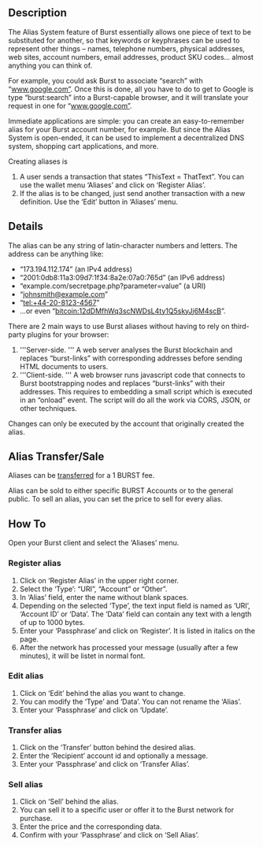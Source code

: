 Description
-----------

The Alias System feature of Burst essentially allows one piece of text to be substituted for another, so that keywords or keyphrases can be used to represent other things – names, telephone numbers, physical addresses, web sites, account numbers, email addresses, product SKU codes... almost anything you can think of.

For example, you could ask Burst to associate “search” with “www.google.com”. Once this is done, all you have to do to get to Google is type “burst:search” into a Burst-capable browser, and it will translate your request in one for “www.google.com”.

Immediate applications are simple: you can create an easy-to-remember alias for your Burst account number, for example. But since the Alias System is open-ended, it can be used to implement a decentralized DNS system, shopping cart applications, and more.

Creating aliases is

1.  A user sends a transaction that states “ThisText = ThatText”. You can use the wallet menu ‘Aliases’ and click on ‘Register Alias’.
2.  If the alias is to be changed, just send another transaction with a new definition. Use the ‘Edit’ button in ‘Aliases’ menu.

Details
-------

The alias can be any string of latin-character numbers and letters. The address can be anything like:

-   “173.194.112.174” (an IPv4 address)
-   “2001:0db8:11a3:09d7:1f34:8a2e:07a0:765d” (an IPv6 address)
-   “example.com/secretpage.php?parameter=value” (a URI)
-   “johnsmith@example.com”
-   “<tel:+44-20-8123-4567>”
-   ...or even “<bitcoin:12dDMfhWq3scNWDsL4ty1Q5skyJj6M4scB>”.

There are 2 main ways to use Burst aliases without having to rely on third-party plugins for your browser:

1.  '''Server-side. ''' A web server analyses the Burst blockchain and replaces “burst-links” with corresponding addresses before sending HTML documents to users.
2.  '''Client-side. ''' A web browser runs javascript code that connects to Burst bootstrapping nodes and replaces “burst-links” with their addresses. This requires to embedding a small script which is executed in an “onload” event. The script will do all the work via CORS, JSON, or other techniques.

Changes can only be executed by the account that originally created the alias.

Alias Transfer/Sale
-------------------

Aliases can be [transferred](-transfer-alias.md) for a 1 BURST fee.

Alias can be sold to either specific BURST Accounts or to the general public. To sell an alias, you can set the price to sell for every alias.

How To
------

Open your Burst client and select the ‘Aliases’ menu.

### Register alias

1.  Click on ‘Register Alias’ in the upper right corner.
2.  Select the ‘Type’: “URI”, “Account” or “Other”.
3.  In ‘Alias’ field, enter the name without blank spaces.
4.  Depending on the selected ‘Type’, the text input field is named as ‘URI’, ‘Account ID’ or ‘Data’. The ‘Data’ field can contain any text with a length of up to 1000 bytes.
5.  Enter your ‘Passphrase’ and click on ‘Register’. It is listed in italics on the page.
6.  After the network has processed your message (usually after a few minutes), it will be listet in normal font.

### Edit alias

1.  Click on ‘Edit’ behind the alias you want to change.
2.  You can modify the ‘Type’ and ‘Data’. You can not rename the ‘Alias’.
3.  Enter your ‘Passphrase’ and click on ‘Update’.

### Transfer alias

1.  Click on the ‘Transfer’ button behind the desired alias.
2.  Enter the ‘Recipient’ account id and optionally a message.
3.  Enter your ‘Passphrase’ and click on ‘Transfer Alias’.

### Sell alias

1.  Click on ‘Sell’ behind the alias.
2.  You can sell it to a specific user or offer it to the Burst network for purchase.
3.  Enter the price and the corresponding data.
4.  Confirm with your ‘Passphrase’ and click on ‘Sell Alias’.
